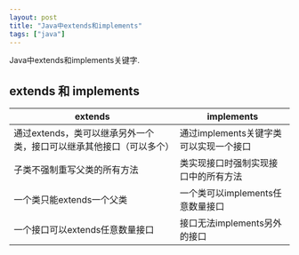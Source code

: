```yaml
---
layout: post
title: "Java中extends和implements"
tags: ["java"]
---
```

Java中extends和implements关键字.

## extends 和 implements

| extends                                                      | implements                             |
| ------------------------------------------------------------ | -------------------------------------- |
| 通过extends，类可以继承另外一个类，接口可以继承其他接口（可以多个） | 通过implements关键字类可以实现一个接口 |
| 子类不强制重写父类的所有方法                                 | 类实现接口时强制实现接口中的所有方法   |
| 一个类只能extends一个父类                                    | 一个类可以implements任意数量接口       |
| 一个接口可以extends任意数量接口                              | 接口无法implements另外的接口           |

